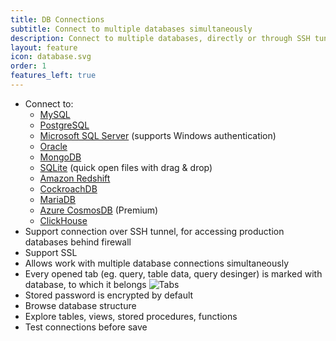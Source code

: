 ```yaml
---
title: DB Connections
subtitle: Connect to multiple databases simultaneously
description: Connect to multiple databases, directly or through SSH tunnel
layout: feature
icon: database.svg
order: 1
features_left: true
---
```


* Connect to:
  * [MySQL](/database/mysql-client.html)
  * [PostgreSQL](/database/postgresql-client.html)
  * [Microsoft SQL Server](/database/mssql-client.html) (supports Windows authentication)
  * [Oracle](/database/oracle-client.html)
  * [MongoDB](/database/mongodb-client.html)
  * [SQLite](/database/sqlite-client.html) (quick open files with drag & drop)
  * [Amazon Redshift](/database/redshift-client.html)
  * [CockroachDB](/database/cockroachdb-client.html)
  * [MariaDB](/database/mariadb-client.html)
  * [Azure CosmosDB](/database/cosmosdb-client.html) (Premium)
  * [ClickHouse](/database/clickhouse-client.html)
* Support connection over SSH tunnel, for accessing production databases behind firewall
* Support SSL
* Allows work with multiple database connections simultaneously
* Every opened tab (eg. query, table data, query desinger) is marked with database, to which it belongs
![Tabs](/assets/fragments/dbtabs.png)
* Stored password is encrypted by default
* Browse database structure
* Explore tables, views, stored procedures, functions
* Test connections before save
